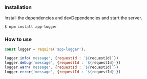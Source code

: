 ### Installation

Install the dependencies and devDependencies and start the server.

```sh
$ npm install app-logger
```

### How to use

```js
const logger = require('app-logger');

logger.info('message', {requestId : `${requestId}`})
logger.debug('message', {requestId : `${requestId}`})
logger.warn('message', {requestId : `${requestId}`})
logger.error('message', {requestId : `${requestId}`})
```